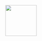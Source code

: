 <div id="header" align="center">
  <img src="https://media.giphy.com/media/2Qs2hKWMvEzdu/giphy.gif?cid=82a1493brdaecr8gn40dbkdwglryseir3r57jtiz44jclbud&ep=v1_gifs_trending&rid=giphy.gif&ct=g" width="100"/>
</div>
